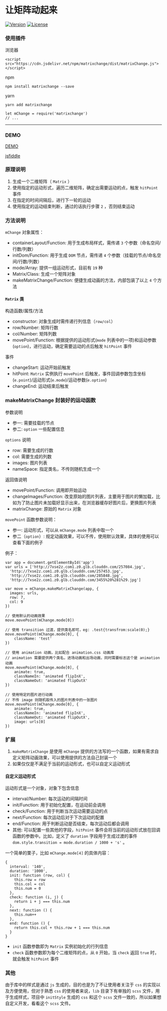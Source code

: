 # 让矩阵动起来

<p>
  <a href="https://www.npmjs.com/package/matrixchange"><img src="https://img.shields.io/badge/matrixChange-1.2.1-blue.svg" alt="Version"></a>
  <a href="https://www.npmjs.com/package/matrixchange"><img src="https://img.shields.io/badge/license-MIT-green.svg" alt="License"></a>
</p>

### 使用插件

浏览器

```
<script src="https://cdn.jsdelivr.net/npm/matrixchange/dist/matrixChange.js"></script>
```

npm

```
npm install matrixchange --save
```

yarn

```
yarn add matrixchange
```

```
let mChange = require('matrixchange')
// ...
```

---

### DEMO

[DEMO](http://acohome.cn/demo/matrix/index.html)

[jsfiddle](https://jsfiddle.net/acccco/pgff8k5j/)

### 原理说明

1. 生成一个二维矩阵（ `Matrix` ）
2. 使用指定的运动形式，遍历二维矩阵，确定出需要运动的点，触发 `hitPoint` 事件
3. 在指定的时间间隔后，进行下一轮的运动
4. 使用指定的运动结束判断，通过的话执行步骤 `2` ，否则结束运动

### 方法说明

`mChange` 对象属性：

- containerLayout/Function: 用于生成布局样式，需传递 `3` 个参数（命名空间/行数/列数）
- initDom/Function: 用于生成 `DOM` 节点，需传递 `4` 个参数（挂载的节点/命名空间/行数/列数）
- mode/Array: 提供一组运动形式，目前有 `19` 种
- Matrix/Class: 生成一个矩阵对象
- makeMatrixChange/Function: 便捷生成动画的方法，内部包装了以上 `4` 个方法

#### `Matrix` 类

构造函数/属性/方法

- constructor: 对象生成时需传递行列信息（`row/col`）
- row/Number: 矩阵行数
- col/Number: 矩阵列数
- movePoint/Function: 根据提供的运动形式(`mode` 列表中的一项)和运动参数(`option`)，进行运动，确定需要运动的点后触发 `hitPoint` 事件

事件

- changeStart: 运动开始前触发
- hitPoint: `Matrix` 实例执行 `movePoint` 后触发，事件回调参数包含坐标(`e.point`)/运动形式(`e.mode`)/运动参数(`e.option`)
- changeEnd: 运动结束后触发

### makeMatrixChange 封装好的运动函数

参数说明

- 参一: 需要挂载的节点
- 参二: `option` 一些配置信息

`options` 说明

- row: 需要生成的行数
- col: 需要生成的列数
- images: 图片列表
- nameSpace: 指定类名，不传则随机生成一个

返回值说明

- movePoint/Function: 调用即开始运动
- changeImages/Function: 改变原始的图片列表，主要用于图片的懒加载，比如为了防止图片未加载好显示出来，在浏览器缓存好图片后，更换图片列表
- matrixChange: 原始的 `Matrix` 对象

`movePoint` 函数参数说明：

- 参一: 运动形式，可以从 `mChange.mode` 列表中取一个
- 参二（`option`）: 规定动画效果，可以不传，使用默认效果，具体的使用可以查看下面的例子

例子：

```
var app = document.getElementById('app')
var urls = ['http://7xse2z.com1.z0.glb.clouddn.com/257084.jpg',
  'http://7xse2z.com1.z0.glb.clouddn.com/257453.jpg',
  'http://7xse2z.com1.z0.glb.clouddn.com/285848.jpg',
  'http://7xse2z.com1.z0.glb.clouddn.com/3455%20%281%29.jpg']

var move = mChange.makeMatrixChange(app, {
  images: urls,
  row: 7,
  col: 9
})

// 使用默认的动画效果
move.movePoint(mChange.mode[0])

// 使用 transition 过渡，提供类名即可，eg: .test{transfrom:scale(0);}
move.movePoint(mChange.mode[0], {
    className: 'test'
})

// 使用 animation 动画，比如配合 animation.css 动画库
// animation 需要提供两个类名，进场动画和出场动画，同时需要标志这个是 animation 动画
move.movePoint(mChange.mode[0], {
    animate: true,
    classNameIn: 'animated flipInX',
    classNameOut: 'animated flipOutX'
})

// 使用特定的图片进行动画
// 不传 image 则随机取传入的图片列表中的一张图片
move.movePoint(mChange.mode[0], {
    animate: true,
    classNameIn: 'animated flipInX',
    classNameOut: 'animated flipOutX',
    image: urls[0]
})

```

### 扩展

1. `makeMatrixChange` 是使用 `mChange` 提供的方法写的一个函数，如果有需求自定义矩阵动画效果，可以使用提供的方法自己封装一个
2. 如果仅仅是不满足于当前的运动形式，也可以自定义运动形式

#### 自定义运动形式

运动形式是一个对象，对象下包含信息

- interval/Number: 每次运动的间隔时间
- init/Function: 用于初始化配置，在运动前会调用
- check/Function: 用于判断当次运动需要运动的点
- next/Function: 每次运动后对于下次运动的配置
- end/Function: 用于判断运动是否结束，每次运动后都会调用
- 其他: 可以配置一些其他的字段，`hitPoint` 事件会将当前的运动形式放在回调函数的参数中。比如，定义了 `duration` 字段用于生成过渡的事件 `dom.style.transition = mode.duration / 1000 + 's'` 。

一个简单的栗子，比如 `mChange.mode[4]` 的具体内容：

```
{
  interval: '140',
  duration: '1000',
  init: function (row, col) {
    this.row = row
    this.col = col
    this.num = 0
  },
  check: function (i, j) {
    return i + j === this.num
  },
  next: function () {
    this.num++
  },
  end: function () {
    return this.col + this.row + 1 === this.num
  }
}
```

- `init` 函数参数即为 `Matrix` 实例初始化的行列信息
- `check` 函数参数即为每个二维矩阵的点，从 `0` 开始，当 `check` 返回 `true` 时，就会触发 `hitPoint` 事件

### 其他

由于库中的样式是通过 `js` 生成的，目的也是为了不让使用者关注于 `css` 的实现以及方便使用，但对于熟悉 `css` 的使用者来说，`lib` 目录下有单独的  `scss` 文件，用于生成样式，项目中 `initStyle` 生成的 `css` 和这个 `scss` 文件一致的，所以如果想自定义开发，看看这个 `scss` 文件。